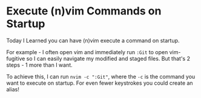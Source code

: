 # Execute (n)vim Commands on Startup

Today I Learned you can have (n)vim execute a command on startup. 

For example - I often open vim and immediately run `:Git` to open vim-fugitive so I can easily navigate my modified and staged files. But that's 2 steps - 1 more than I want. 

To achieve this, I can run `nvim -c ":Git"`, where the `-c` is the command you want to execute on startup. For even fewer keystrokes you could create an alias!
